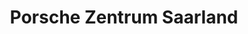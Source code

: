 ---
title: "Porsche Zentrum Saarland"
url: /saarbruecken/porsche-zentrum-saarland/
shop: Autohaus
---